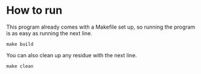 # How to run

This program already comes with a Makefile set up, so running the program is as easy as running the next line.

```
make build
```

You can also clean up any residue with the next line.

```
make clean
```
